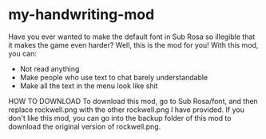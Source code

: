 # my-handwriting-mod
Have you ever wanted to make the default font in Sub Rosa so illegible that it makes the game even harder? 
Well, this is the mod for you!
With this mod, you can: 

- Not read anything
- Make people who use text to chat barely understandable
- Make all the text in the menu look like shit



HOW TO DOWNLOAD
  To download this mod, go to Sub Rosa/font, and then replace rockwell.png with the other rockwell.png I have provided. 
  If you don't like this mod, you can go into the backup folder of this mod to download the original version of rockwell.png.
